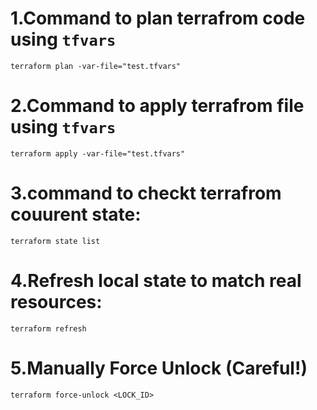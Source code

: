 # 1.Command to plan terrafrom code using `tfvars`

```
terraform plan -var-file="test.tfvars"
```

# 2.Command to apply terrafrom file using `tfvars`

```
terraform apply -var-file="test.tfvars"
```

# 3.command to checkt terrafrom couurent state:

```
terraform state list
```

# 4.Refresh local state to match real resources:

```
terraform refresh
```

# 5.Manually Force Unlock (Careful!)

```
terraform force-unlock <LOCK_ID>
```

